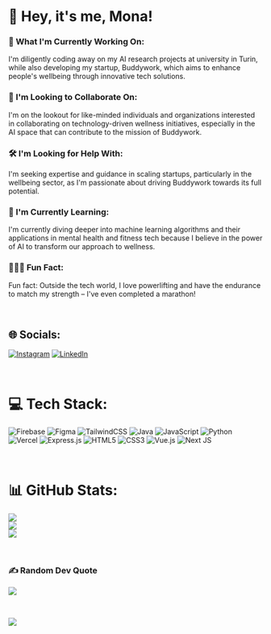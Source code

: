 # 👋 Hey, it's me, Mona!

### 🤖 What I'm Currently Working On:

I'm diligently coding away on my AI research projects at university in Turin, while also developing my startup, Buddywork, which aims to enhance people's wellbeing through innovative tech solutions.

### 💼 I'm Looking to Collaborate On:

I'm on the lookout for like-minded individuals and organizations interested in collaborating on technology-driven wellness initiatives, especially in the AI space that can contribute to the mission of Buddywork.

### 🛠 I'm Looking for Help With:

I'm seeking expertise and guidance in scaling startups, particularly in the wellbeing sector, as I'm passionate about driving Buddywork towards its full potential.

### 🏫 I'm Currently Learning:

I'm currently diving deeper into machine learning algorithms and their applications in mental health and fitness tech because I believe in the power of AI to transform our approach to wellness.

### 🏋🏻‍♂️ Fun Fact:

Fun fact: Outside the tech world, I love powerlifting and have the endurance to match my strength – I've even completed a marathon!

<br />

## 🌐 Socials:

[![Instagram](https://img.shields.io/badge/Instagram-%23E4405F.svg?logo=Instagram&logoColor=white)](https://instagram.com/samu_mona) [![LinkedIn](https://img.shields.io/badge/LinkedIn-%230077B5.svg?logo=linkedin&logoColor=white)](https://linkedin.com/in/samuele-monasterolo-b01404280)

<br />

# 💻 Tech Stack:

![Firebase](https://img.shields.io/badge/Firebase-039BE5?style=plastic&logo=Firebase&logoColor=white) ![Figma](https://img.shields.io/badge/figma-%23F24E1E.svg?style=plastic&logo=figma&logoColor=white) ![TailwindCSS](https://img.shields.io/badge/tailwindcss-%2338B2AC.svg?style=plastic&logo=tailwind-css&logoColor=white) ![Java](https://img.shields.io/badge/java-%23ED8B00.svg?style=plastic&logo=openjdk&logoColor=white) ![JavaScript](https://img.shields.io/badge/javascript-%23323330.svg?style=plastic&logo=javascript&logoColor=%23F7DF1E) ![Python](https://img.shields.io/badge/python-3670A0?style=plastic&logo=python&logoColor=ffdd54) ![Vercel](https://img.shields.io/badge/vercel-%23000000.svg?style=plastic&logo=vercel&logoColor=white) ![Express.js](https://img.shields.io/badge/express.js-%23404d59.svg?style=plastic&logo=express&logoColor=%2361DAFB) ![HTML5](https://img.shields.io/badge/html5-%23E34F26.svg?style=plastic&logo=html5&logoColor=white) ![CSS3](https://img.shields.io/badge/css3-%231572B6.svg?style=plastic&logo=css3&logoColor=white) ![Vue.js](https://img.shields.io/badge/vue.js-%2335495e.svg?style=plastic&logo=vuedotjs&logoColor=%234FC08D) ![Next JS](https://img.shields.io/badge/Next-black?style=plastic&logo=next.js&logoColor=white)

<br />

# 📊 GitHub Stats:

![](https://github-readme-stats.vercel.app/api?username=Monasterolo21&theme=dracula&hide_border=false&include_all_commits=true&count_private=true)<br/>
![](https://github-readme-streak-stats.herokuapp.com/?user=Monasterolo21&theme=dracula&hide_border=false)<br/>
![](https://github-readme-stats.vercel.app/api/top-langs/?username=Monasterolo21&theme=dracula&hide_border=false&include_all_commits=true&count_private=true&layout=compact)

<br />

### ✍️ Random Dev Quote

![](https://quotes-github-readme.vercel.app/api?type=horizontal&theme=radical)


<br />

[![](https://visitcount.itsvg.in/api?id=Monasterolo21&icon=4&color=11)](https://visitcount.itsvg.in)

